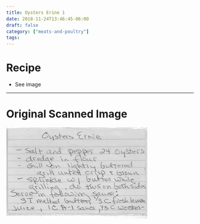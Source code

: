 ```yaml
---
title: Oysters Erine 1
date: 2018-11-24T13:46:45-06:00
draft: false
category: ["meats-and-poultry"]
tags:
---
```


# Recipe

- See image

-----

# Original Scanned Image

![](/meats-and-poultry/oysters-erine-1.png)